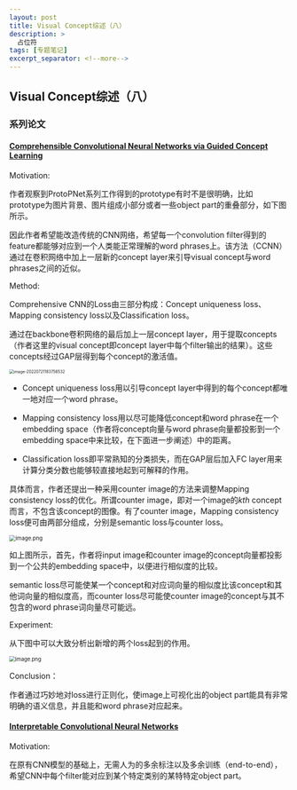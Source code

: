 ```yaml
---
layout: post
title: Visual Concept综述（八）
description: >
  占位符
tags: [专题笔记]
excerpt_separator: <!--more-->
---
```


## Visual Concept综述（八）

### 系列论文

#### [Comprehensible Convolutional Neural Networks via Guided Concept Learning]()

Motivation:

作者观察到ProtoPNet系列工作得到的prototype有时不是很明确，比如prototype为图片背景、图片组成小部分或者一些object part的重叠部分，如下图所示。

因此作者希望能改造传统的CNN网络，希望每一个convolution filter得到的feature都能够对应到一个人类能正常理解的word phrases上。该方法（CCNN）通过在卷积网络中加上一层新的concept layer来引导visual concept与word phrases之间的近似。

Method:

Comprehensive CNN的Loss由三部分构成：Concept uniqueness loss、Mapping consistency loss以及Classification loss。

通过在backbone卷积网络的最后加上一层concept layer，用于提取concepts（作者这里的visual concept即concept layer中每个filter输出的结果）。这些concepts经过GAP层得到每个concept的激活值。

<img src="C:\Users\lenovo\AppData\Roaming\Typora\typora-user-images\image-20220721183756532.png" alt="image-20220721183756532" style="zoom:50%;" />

- Concept uniqueness loss用以引导concept layer中得到的每个concept都唯一地对应一个word phrase。

- Mapping consistency loss用以尽可能降低concept和word phrase在一个embedding space（作者将concept向量与word phrase向量都投影到一个embedding space中来比较，在下面进一步阐述）中的距离。
- Classification loss即平常熟知的分类损失，而在GAP层后加入FC layer用来计算分类分数也能够较直接地起到可解释的作用。

具体而言，作者还提出一种采用counter image的方法来调整Mapping consistency loss的优化。所谓counter image，即对一个image的$kth$ concept而言，不包含该concept的图像。有了counter image，Mapping consistency loss便可由两部分组成，分别是semantic loss与counter loss。

<img src="http://tva1.sinaimg.cn/large/008u1Mkqly1h4eqvwnfawj30bv06fwgj.jpg" alt="image.png" style="zoom:70%;" />

如上图所示，首先，作者将input image和counter image的concept向量都投影到一个公共的embedding space中，以便进行相似度的比较。

semantic loss尽可能使某一个concept和对应词向量的相似度比该concept和其他词向量的相似度高，而counter loss尽可能使counter image的concept与其不包含的word phrase词向量尽可能远。

Experiment:

从下图中可以大致分析出新增的两个loss起到的作用。

<img src="http://tva1.sinaimg.cn/large/008u1Mkqly1h4er3lm45vj30gf09uago.jpg" alt="image.png" style="zoom: 67%;" />

Conclusion：

作者通过巧妙地对loss进行正则化，使image上可视化出的object part能具有非常明确的语义信息，并且能和word phrase对应起来。

#### [Interpretable Convolutional Neural Networks]()

Motivation:

在原有CNN模型的基础上，无需人为的多余标注以及多余训练（end-to-end），希望CNN中每个filter能对应到某个特定类别的某特特定object part。









